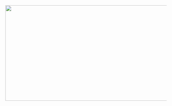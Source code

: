 <a href="https://github.com/devxb/gitanimals">
<img
  src="https://render.gitanimals.org/farms/gkdudans"
  width="600"?
  height="300"
/>
</a>
